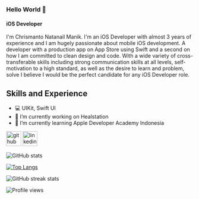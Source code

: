 ### Hello World 👋
#### iOS Developer
I'm Chrismanto Natanail Manik. I'm an iOS Developer with almost 3 years of experience and I am hugely passionate about mobile iOS development. A developer with a production app on App Store using Swift and a second on how I am committed to clean design and code. With a wide variety of cross-transferable skills including strong communication skills at all levels, self-motivation to a high standard, as well as the desire to learn and problem, solve I believe I would be the perfect candidate for any iOS Developer role.

## Skills and Experience
* 💻 UIKit, Swift UI
* 🔭 I’m currently working on Healstation 
* 🌱 I’m currently learning Apple Developer Academy Indonesia 


[<img src='https://cdn.jsdelivr.net/npm/simple-icons@3.0.1/icons/github.svg' alt='github' height='40'>](https://github.com/chrismanikjr)  [<img src='https://cdn.jsdelivr.net/npm/simple-icons@3.0.1/icons/linkedin.svg' alt='linkedin' height='40'>](https://www.linkedin.com/in/chrismanikjr-10/)  

![GitHub stats](https://github-readme-stats.vercel.app/api?username=chrismanikjr&show_icons=true)  

[![Top Langs](https://github-readme-stats.vercel.app/api/top-langs/?username=chrismanikjr)](https://github.com/anuraghazra/github-readme-stats)

![GitHub streak stats](https://streak-stats.demolab.com/?user=chrismanikjr)  

![Profile views](https://gpvc.arturio.dev/chrismanikjr)  
